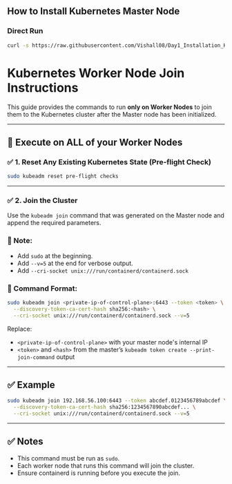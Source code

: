 ## How to Install Kubernetes Master Node

### Direct Run
```bash
curl -s https://raw.githubusercontent.com/Vishall08/Day1_Installation_K8S/k8s-setup.sh | bash
```

# Kubernetes Worker Node Join Instructions

This guide provides the commands to run **only on Worker Nodes** to join them to the Kubernetes cluster after the Master node has been initialized.

---

## 🧠 Execute on ALL of your Worker Nodes

### ✅ 1. Reset Any Existing Kubernetes State (Pre-flight Check)

```bash
sudo kubeadm reset pre-flight checks
```

---

### ✅ 2. Join the Cluster

Use the `kubeadm join` command that was generated on the Master node and append the required parameters.

### 🔔 Note:
- Add `sudo` at the beginning.
- Add `--v=5` at the end for verbose output.
- Add `--cri-socket unix:///run/containerd/containerd.sock`

### 🔧 Command Format:

```bash
sudo kubeadm join <private-ip-of-control-plane>:6443 --token <token> \
  --discovery-token-ca-cert-hash sha256:<hash> \
  --cri-socket unix:///run/containerd/containerd.sock --v=5
```

Replace:
- `<private-ip-of-control-plane>` with your master node's internal IP
- `<token>` and `<hash>` from the master’s `kubeadm token create --print-join-command` output

---

## ✅ Example

```bash
sudo kubeadm join 192.168.56.100:6443 --token abcdef.0123456789abcdef \
  --discovery-token-ca-cert-hash sha256:1234567890abcdef... \
  --cri-socket unix:///run/containerd/containerd.sock --v=5
```

---

## ✅ Notes

- This command must be run as `sudo`.
- Each worker node that runs this command will join the cluster.
- Ensure containerd is running before you execute the join.
